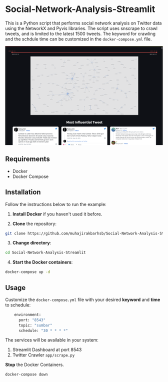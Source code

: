 # Social-Network-Analysis-Streamlit


This is a Python script that performs social network analysis on Twitter data using the NetworkX and Pyvis libraries. The script uses snscrape to crawl tweets, and is limited to the latest 1500 tweets. The keyword for crawling and the schdule time can be customized in the `docker-compose.yml` file.



![Dashboard example](https://github.com/muhajirakbarhsb/Social-Network-Analysis-Streamlit/blob/main/screenshot.png)
## Requirements

- Docker
- Docker Compose

## Installation

Follow the instructions below to run the example:

1. **Install Docker** if you haven't used it before. 

2. **Clone** the repository:
```bash
git clone https://github.com/muhajirakbarhsb/Social-Network-Analysis-Streamlit.git
```

3. **Change directory**:
```bash
cd Social-Network-Analysis-Streamlit
```
4. **Start the Docker containers**:
```bash
docker-compose up -d
```

## Usage

Customize the `docker-compose.yml` file with your desired **keyword** and **time** to schedule:
```bash
    environment:
      port: "8543"
      topic: "sumbar"
      schedule: "30 * * * *"
```
The services will be available in your system:
1. Streamlit Dashboard at port 8543
2. Twitter Crawler `app/scrape.py`

**Stop** the Docker Containers.
```bash
docker-compose down
```
